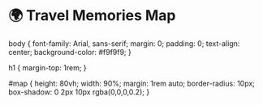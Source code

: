 <!DOCTYPE html>
<html lang="en">
<head>
  <meta charset="UTF-8" />
  <meta name="viewport" content="width=device-width, initial-scale=1.0"/>
  <title>Travel Memories Map</title>
  <link rel="stylesheet" href="style.css" />
  <link
    rel="stylesheet"
    href="https://unpkg.com/leaflet@1.9.4/dist/leaflet.css"
    integrity="sha256-sA+4Z5FztXt0eNvse8zCe3FFvMbWjCecf2z9Xyy3yQ0="
    crossorigin=""
  />
</head>
<body>
  <h1>🌍 Travel Memories Map</h1>
  <div id="map"></div>

  <script
    src="https://unpkg.com/leaflet@1.9.4/dist/leaflet.js"
    integrity="sha256-nPLbJYpLmfLhLdxCw3ZhS88gf5P5vXvGZfjR9NN0zYQ="
    crossorigin=""
  ></script>
  <script src="script.js"></script>
</body>
</html>

body {
  font-family: Arial, sans-serif;
  margin: 0;
  padding: 0;
  text-align: center;
  background-color: #f9f9f9;
}

h1 {
  margin-top: 1rem;
}

#map {
  height: 80vh;
  width: 90%;
  margin: 1rem auto;
  border-radius: 10px;
  box-shadow: 0 2px 10px rgba(0,0,0,0.2);
}

